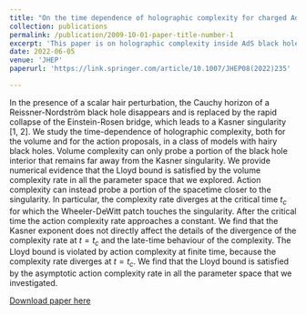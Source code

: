 ```yaml
---
title: "On the time dependence of holographic complexity for charged AdS black holes with scalar hair"
collection: publications
permalink: /publication/2009-10-01-paper-title-number-1
excerpt: 'This paper is on holographic complexity inside AdS black holes.'
date: 2022-06-05
venue: 'JHEP'
paperurl: 'https://link.springer.com/article/10.1007/JHEP08(2022)235'

---
```


In the presence of a scalar hair perturbation, the Cauchy horizon of a Reissner-Nordström black hole disappears and is replaced by the rapid collapse of the Einstein-Rosen bridge, which leads to a Kasner singularity [1, 2]. We study the time-dependence of holographic complexity, both for the volume and for the action proposals, in a class of models with hairy black holes. Volume complexity can only probe a portion of the black hole interior that remains far away from the Kasner singularity. We provide numerical evidence that the Lloyd bound is satisfied by the volume complexity rate in all the parameter space that we explored. Action complexity can instead probe a portion of the spacetime closer to the singularity. In particular, the complexity rate diverges at the critical time $t_c$ for which the Wheeler-DeWitt patch touches the singularity. After the critical time the action complexity rate approaches a constant. We find that the Kasner exponent does not directly affect the details of the divergence of the complexity rate at $t = t_c$ and the late-time behaviour of the complexity. The Lloyd bound is violated by action complexity at finite time, because the complexity rate diverges at $t = t_c$. We find that the Lloyd bound is satisfied by the asymptotic action complexity rate in all the parameter space that we investigated.

[Download paper here](http://academicpages.github.io/files/paper1.pdf)


